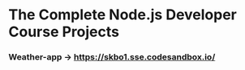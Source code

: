 # The Complete Node.js Developer Course Projects
 
### Weather-app -> https://skbo1.sse.codesandbox.io/
